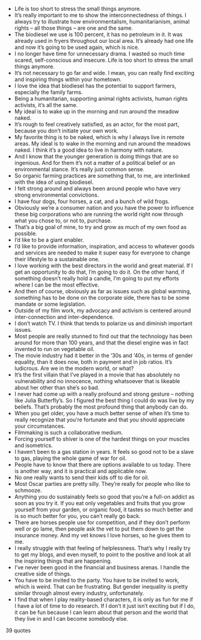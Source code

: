  - Life is too short to stress the small things anymore.
 - It’s really important to me to show the interconnectedness of things. I always try to illustrate how environmentalism, humanitarianism, animal rights – all those things – are one and the same.
 - The biodiesel we use is 100 percent, it has no petroleum in it. It was already used in fryers throughout our local area. It’s already had one life and now it’s going to be used again, which is nice.
 - I no longer have time for unnecessary drama. I wasted so much time scared, self-conscious and insecure. Life is too short to stress the small things anymore.
 - It’s not necessary to go far and wide. I mean, you can really find exciting and inspiring things within your hometown.
 - I love the idea that biodiesel has the potential to support farmers, especially the family farms.
 - Being a humanitarian, supporting animal rights activists, human rights activists, it’s all the same.
 - My ideal is to wake up in the morning and run around the meadow naked.
 - It’s rough to feel creatively satisfied, as an actor, for the most part, because you don’t initiate your own work.
 - My favorite thing is to be naked, which is why I always live in remote areas. My ideal is to wake in the morning and run around the meadows naked. I think it’s a good idea to live in harmony with nature.
 - And I know that the younger generation is doing things that are so ingenious. And for them it’s not a matter of a political belief or an environmental stance. It’s really just common sense.
 - So organic farming practices are something that, to me, are interlinked with the idea of using biodiesel.
 - I felt strong around and always been around people who have very strong environmental convictions.
 - I have four dogs, four horses, a cat, and a bunch of wild frogs.
 - Obviously we’re a consumer nation and you have the power to influence these big corporations who are running the world right now through what you chose to, or not to, purchase.
 - That’s a big goal of mine, to try and grow as much of my own food as possible.
 - I’d like to be a giant enabler.
 - I’d like to provide information, inspiration, and access to whatever goods and services are needed to make it super easy for everyone to change their lifestyle to a sustainable one.
 - I love working with the best directors in the world and great material. If I get an opportunity to do that, I’m going to do it. On the other hand, if something doesn’t really hold a candle, I’m going to put my efforts where I can be the most effective.
 - And then of course, obviously as far as issues such as global warming, something has to be done on the corporate side, there has to be some mandate or some legislation.
 - Outside of my film work, my advocacy and activism is centered around inter-connection and inter-dependence.
 - I don’t watch TV. I think that tends to polarize us and diminish important issues.
 - Most people are really stunned to find out that the technology has been around for more than 100 years, and that the diesel engine was in fact invented to run on vegetable oil.
 - The movie industry had it better in the ’30s and ’40s, in terms of gender equality, than it does now, both in payment and in job ratios. It’s ludicrous. Are we in the modern world, or what?
 - It’s the first villain that I’ve played in a movie that has absolutely no vulnerability and no innocence, nothing whatsoever that is likeable about her other than she’s so bad.
 - I never had come up with a really profound and strong gesture – nothing like Julia Butterfly’s. So I figured the best thing I could do was live by my beliefs. That’s probably the most profound thing that anybody can do.
 - When you get older, you have a much better sense of when it’s time to really recognize that you’re fortunate and that you should appreciate your circumstances.
 - Filmmaking is such a collaborative medium.
 - Forcing yourself to shiver is one of the hardest things on your muscles and isometrics.
 - I haven’t been to a gas station in years. It feels so good not to be a slave to gas, playing the whole game of war for oil.
 - People have to know that there are options available to us today. There is another way, and it is practical and applicable now.
 - No one really wants to send their kids off to die for oil.
 - Most Oscar parties are pretty silly. They’re really for people who like to schmooze.
 - Anything you do sustainably feels so good that you’re a full-on addict as soon as you try it. If you eat only vegetables and fruits that you grow yourself from your garden, or organic food, it tastes so much better and is so much better for you, you can’t really go back.
 - There are horses people use for competition, and if they don’t perform well or go lame, then people ask the vet to put them down to get the insurance money. And my vet knows I love horses, so he gives them to me.
 - I really struggle with that feeling of helplessness. That’s why I really try to get my blogs, and even myself, to point to the positive and look at all the inspiring things that are happening.
 - I’ve never been good in the financial and business arenas. I handle the creative side of things.
 - You have to be invited to the party. You have to be invited to work, which is weird. That can be frustrating. But gender inequality is pretty similar through almost every industry, unfortunately.
 - I find that when I play reality-based characters, it is only as fun for me if I have a lot of time to do research. If I don’t it just isn’t exciting but if I do, it can be fun because I can learn about that person and the world that they live in and I can become somebody else.

39 quotes